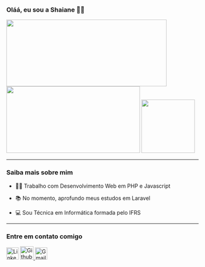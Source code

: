 ### Oláá, eu sou a Shaiane 👩‍🦰
 <div style="justify-content:center">
  <img height="175em" width="420em" src="https://github-readme-stats.vercel.app/api?username=ShaianeBoesing&show_icons=true&theme=dracula&include_all_commits=true"/>
  <img height="175em"  width="350em" src="https://github-readme-stats.vercel.app/api/top-langs/?username=ShaianeBoesing&layout=compact&langs_count=7&theme=dracula"/>
  <img heigth="15em" width="140em" src="https://media.giphy.com/media/JXMTJYvGsZ4WnLmKBx/giphy.gif"></img>
</div>

<div>
  
<hr>  
 <h3> Saiba mais sobre mim </h3>

- 👩‍💻 Trabalho com Desenvolvimento Web em PHP e Javascript
- 📚 No momento, aprofundo meus estudos em Laravel
- 💻 Sou Técnica em Informática formada pelo IFRS

  </div>
  
<hr>
<h3> Entre em contato comigo</h3>



[<img src="https://cdn.svgporn.com/logos/linkedin-icon.svg" alt="Linkedin Logo" width="32">](https://www.linkedin.com/in/shaiane-boesing-rodrigues-borges-3887941b2/)  <a href="https://github.com/ShaianeBoesing" target="_blank"><img src="https://cdn.svgporn.com/logos/github-octocat.svg" alt="Github Logo" width="35"> </a> [<img src="https://cdn.svgporn.com/logos/google-gmail.svg" alt="Gmail logo" height="32">](mailto:shaianeboesingrb@gmail.com)


